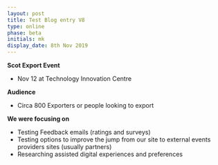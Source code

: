 ```yaml
---
layout: post
title: Test Blog entry V8
type: online
phase: beta
initials: mk
display_date: 8th Nov 2019
---
```


**Scot Export Event**
- Nov 12 at Technology Innovation Centre

**Audience**
- Circa 800 Exporters or people looking to export

**We were focusing on**
- Testing Feedback emails (ratings and surveys)
- Testing options to improve the jump from our site to external events providers sites (usually partners)
- Researching assisted digital experiences and preferences

<!--more-->
